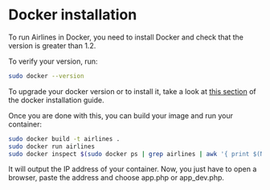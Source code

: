 # Docker installation

To run Airlines in Docker, you need to install Docker and check that the version is greater than 1.2.

To verify your version, run:  
```sh
sudo docker --version
```

To upgrade your docker version or to install it, take a look at
[this section](https://docs.docker.com/installation/ubuntulinux/#docker-maintained-package-installation)
of the docker installation guide.

Once you are done with this, you can build your image and run your container:  
```sh
sudo docker build -t airlines .  
sudo docker run airlines  
sudo docker inspect $(sudo docker ps | grep airlines | awk '{ print $(NF) }') | grep IPAddress
```

It will output the IP address of your container. Now, you just have to open a browser, paste the address
and choose app.php or app_dev.php.
